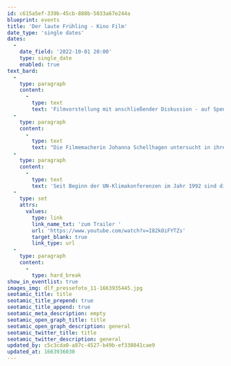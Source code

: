 ```yaml
---
id: c615a5ef-339b-45cb-888b-5033a67e244a
blueprint: events
title: 'Der laute Frühling - Kino Film'
date_type: 'single dates'
dates:
  -
    date_field: '2022-10-01 20:00'
    type: single_date
    enabled: true
text_bard:
  -
    type: paragraph
    content:
      -
        type: text
        text: 'Filmvorstellung mit anschließender Diskussion - auf Spendenbasis'
  -
    type: paragraph
    content:
      -
        type: text
        text: "Die Filmemacherin Johanna Schellhagen untersucht in ihrem Dokumentarfilm die Ursachen und Konsequenzen des menschengemachten Klimawandels.\_"
  -
    type: paragraph
    content:
      -
        type: text
        text: 'Seit Beginn der UN-Klimakonferenzen im Jahr 1992 sind die jährlichen CO2-Emissionen nicht zurückgegangen. Vielmehr haben sie um über 60 % zugenommen. - Warum? Und vor allem: Wie können wir den Klimawandel aufhalten? In der globalen Klimabewegung setzt sich mehr und mehr die Erkenntnis durch, dass es so nicht weitergehen kann und dass wir einen Systemwechsel brauchen. In "Der laute Frühling" schauen wir mit Hilfe von animierten Sequenzen in die Zukunft und beschreiben, wie jene tiefgreifende gesellschaftliche Transformation, die wir brauchen, aussehen könnte.'
  -
    type: set
    attrs:
      values:
        type: link
        link_name_txt: 'zum Trailer '
        url: 'https://www.youtube.com/watch?v=I82kOiFYTZs'
        target_blank: true
        link_type: url
  -
    type: paragraph
    content:
      -
        type: hard_break
show_in_eventlist: true
images_img: dlf_pressefoto_11-1663935445.jpg
seotamic_title: title
seotamic_title_prepend: true
seotamic_title_append: true
seotamic_meta_description: empty
seotamic_open_graph_title: title
seotamic_open_graph_description: general
seotamic_twitter_title: title
seotamic_twitter_description: general
updated_by: c5c3cda0-a87c-4527-b49b-ef338041cae9
updated_at: 1663936030
---
```

